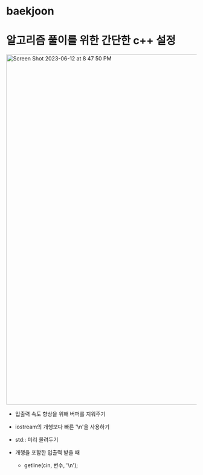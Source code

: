 # baekjoon

# 알고리즘 풀이를 위한 간단한 c++ 설정  
<img width="927" alt="Screen Shot 2023-06-12 at 8 47 50 PM" src="https://github.com/sejkim2/baekjoon/assets/128696540/8447b301-13c7-4988-98b1-60471006af30">  

* 입출력 속도 향상을 위해 버퍼를 지워주기  
* iostream의 개행보다 빠른 '\n'을 사용하기  
* std:: 미리 올려두기

* 개행을 포함한 입출력 받을 때
  * getline(cin, 변수, '\n');
